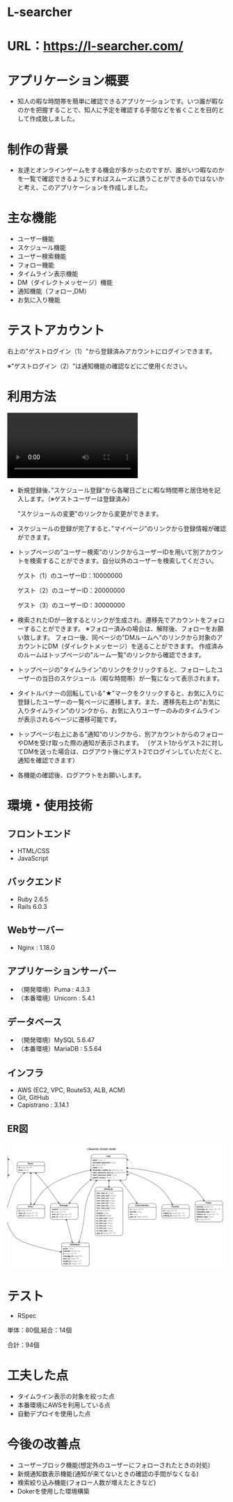 # L-searcher

# URL：https://l-searcher.com/

# アプリケーション概要
- 知人の暇な時間帯を簡単に確認できるアプリケーションです。いつ誰が暇なのかを把握することで、知人に予定を確認する手間などを省くことを目的として作成致しました。

# 制作の背景
- 友達とオンラインゲームをする機会が多かったのですが、誰がいつ暇なのかを一覧で確認できるようにすればスムーズに誘うことができるのではないかと考え、このアプリケーションを作成しました。

# 主な機能
- ユーザー機能
- スケジュール機能
- ユーザー検索機能
- フォロー機能
- タイムライン表示機能
- DM（ダイレクトメッセージ）機能
- 通知機能（フォロー,DM）
- お気に入り機能

# テストアカウント

右上の"ゲストログイン（1）"から登録済みアカウントにログインできます。

※"ゲストログイン（2）"は通知機能の確認などにご使用ください。

# 利用方法

![ER](/app/assets/images/LSearcher.mp4)

- 新規登録後、”スケジュール登録”から各曜日ごとに暇な時間帯と居住地を記入します。（※ゲストユーザーは登録済み）
 
  "スケジュールの変更"のリンクから変更ができます。

- スケジュールの登録が完了すると、”マイページ”のリンクから登録情報が確認ができます。

- トップページの”ユーザー検索”のリンクからユーザーIDを用いて別アカウントを検索することができます。自分以外のユーザーを検索してください。

  ゲスト（1）のユーザーID：10000000
  
  ゲスト（2）のユーザーID：20000000
  
  ゲスト（3）のユーザーID：30000000

- 検索されたIDが一致するとリンクが生成され、遷移先でアカウントをフォローすることができます。
※フォロー済みの場合は、解除後、フォローをお願い致します。
フォロー後、同ページの"DMルームへ"のリンクから対象のアカウントにDM（ダイレクトメッセージ）を送ることができます。
作成済みのルームはトップページの"ルーム一覧"のリンクから確認できます。

- トップページの”タイムライン”のリンクをクリックすると、フォローしたユーザーの当日のスケジュール（暇な時間帯）が一覧になって表示されます。

- タイトルバナーの回転している"★"マークをクリックすると、お気に入りに登録したユーザーの一覧ページに遷移します。また、遷移先右上の"お気に入りタイムライン"のリンクから、お気に入りユーザーのみのタイムラインが表示されるページに遷移可能です。

- トップページ右上にある”通知”のリンクから、別アカウントからのフォローやDMを受け取った際の通知が表示されます。  （ゲスト1からゲスト2に対してDMを送った場合は、ログアウト後にゲスト2でログインしていただくと、通知を確認できます）

- 各機能の確認後、ログアウトをお願いします。


# 環境・使用技術

## フロントエンド  
- HTML/CSS
- JavaScript

## バックエンド  
- Ruby 2.6.5
- Rails 6.0.3

## Webサーバー  
- Nginx : 1.18.0

## アプリケーションサーバー  
- （開発環境）Puma : 4.3.3
- （本番環境）Unicorn : 5.4.1

## データベース  
- （開発環境）MySQL 5.6.47
- （本番環境）MariaDB : 5.5.64

## インフラ  
- AWS (EC2, VPC, Route53, ALB, ACM)
- Git, GitHub
- Capistrano : 3.14.1

## ER図

![ER](/app/assets/images/l-searcher.png)

# テスト
- RSpec

単体：80個,結合：14個

合計：94個

# 工夫した点
- タイムライン表示の対象を絞った点
- 本番環境にAWSを利用している点
- 自動デプロイを使用した点

# 今後の改善点
- ユーザーブロック機能(想定外のユーザーにフォローされたときの対処)
- 新規通知数表示機能(通知が来てないときの確認の手間がなくなる)
- 検索絞り込み機能(フォロー人数が増えたときなど)
- Dokerを使用した環境構築



